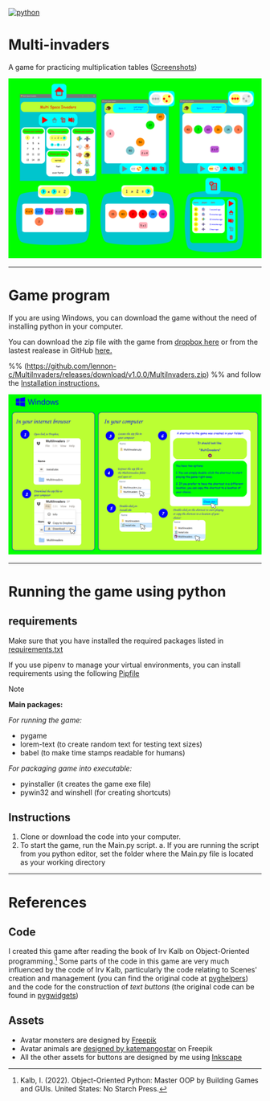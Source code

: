 
[![python](https://img.shields.io/badge/python-3.10+-red.svg)](https://www.python.org/)

# Multi-invaders 

A game for practicing multiplication tables ([Screenshots](Documentation/GameInfo.png))

![Screenshots](Documentation/GameInfo.png)

----- 
# Game program

If you are using Windows, you can download the game without the need of installing python in your computer. 

You can download the zip file with the game from [dropbox here](https://www.dropbox.com/scl/fi/bqdibjbjd9vypn6iwigb4/MultiInvaders.zip?rlkey=a76jmu5bafar8kd3jyffa5mp0&dl=0) or from the lastest realease in GitHub [here.](releases/download/v1.0.0/MultiInvaders.zip)  

%%
(https://github.com/lennon-c/MultiInvaders/releases/download/v1.0.0/MultiInvaders.zip)
%%
and follow the [Installation instructions.](Documentation/InstallInfo.png)

![Installation instructions.](Documentation/InstallInfo.svg)

----- 
# Running the game using python 

## requirements

Make sure that you have installed the required packages listed in [requirements.txt](Documentation/Requirements/requirements.txt)

If you use pipenv to manage your virtual environments, you can install requirements using the following [Pipfile](Documentation/Requirements/Pipfile)

> [!NOTE]
> **Main packages:**
> 
> *For running the game:*
> - pygame 
> - lorem-text (to create random text for testing text sizes)
> - babel (to make time stamps readable for humans)
> 
> *For packaging game into executable:*
> - pyinstaller (it creates the game exe file)
> - pywin32 and winshell (for creating shortcuts)

## Instructions
 
1. Clone or download the code into your computer.
2. To start the game, run the Main.py script. 
	a. If you are running the script from you python editor, set the folder where the Main.py file is located as your working directory 

---- 
# References 

## Code
I created this game after reading the book of Irv Kalb on Object-Oriented programming.[^1]
Some parts of the code in this game are very much influenced by the code of Irv Kalb, particularly the code relating to Scenes' creation and management (you can find the original code at [pyghelpers](https://github.com/IrvKalb/pyghelpers)) and the code for the construction of *text buttons* (the original code can be found in [pygwidgets](https://github.com/IrvKalb/pygwidgets))

## Assets 
- Avatar monsters are designed by <a href="https://www.freepik.com/free-vector/set-colorful-monsters_1988053.htm#query=set-colorful-monsters&position=41&from_view=search&track=sph">Freepik</a>
- Avatar animals are  <a href="https://www.freepik.com/free-vector/cartoon-animals-icon-set_1488201.htm#page=2&query=Katemangostar%20animals%20icon&position=40&from_view=search&track=ais">designed by katemangostar</a> on Freepik
- All the other assets for buttons are designed by me using [Inkscape](https://inkscape.org/)


[^1]: Kalb, I. (2022). Object-Oriented Python: Master OOP by Building Games and GUIs. United States: No Starch Press.


